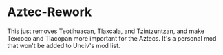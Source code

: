 # Aztec-Rework
This just removes Teotihuacan, Tlaxcala, and Tzintzuntzan, and make Texcoco and Tlacopan more important for the Aztecs. It's a personal mod that won't be added to Unciv's mod list.
